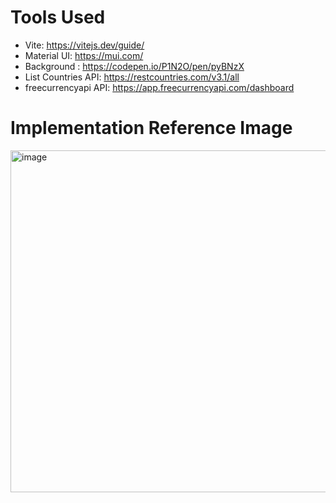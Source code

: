 # Tools Used


- Vite: https://vitejs.dev/guide/
- Material UI: https://mui.com/
- Background : https://codepen.io/P1N2O/pen/pyBNzX
- List Countries API: https://restcountries.com/v3.1/all
- freecurrencyapi API: https://app.freecurrencyapi.com/dashboard


# Implementation Reference Image

<img width="547" alt="image" src="https://user-images.githubusercontent.com/81345945/229714050-8853b429-5d1f-42dd-abd8-2be2dd892c5e.png">





